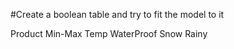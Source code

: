 
#Create a boolean table and try to fit the model to it

Product 	Min-Max Temp	WaterProof     Snow 	Rainy	

